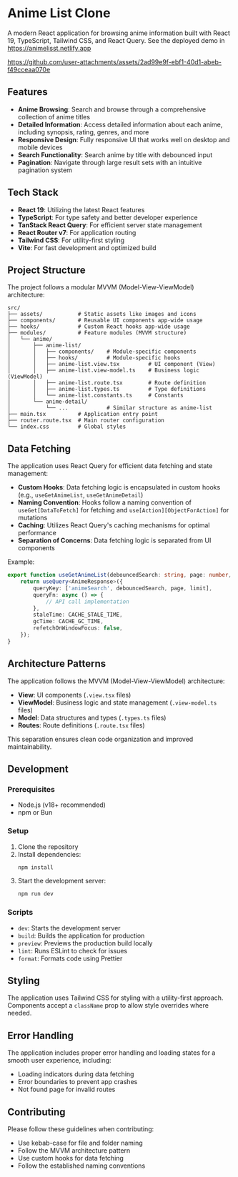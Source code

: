 # Anime List Clone

A modern React application for browsing anime information built with React 19, TypeScript, Tailwind CSS, and React Query. See the deployed demo in https://animelisst.netlify.app

https://github.com/user-attachments/assets/2ad99e9f-ebf1-40d1-abeb-f49cceaa070e

## Features

- **Anime Browsing**: Search and browse through a comprehensive collection of anime titles
- **Detailed Information**: Access detailed information about each anime, including synopsis, rating, genres, and more
- **Responsive Design**: Fully responsive UI that works well on desktop and mobile devices
- **Search Functionality**: Search anime by title with debounced input
- **Pagination**: Navigate through large result sets with an intuitive pagination system

## Tech Stack

- **React 19**: Utilizing the latest React features
- **TypeScript**: For type safety and better developer experience
- **TanStack React Query**: For efficient server state management
- **React Router v7**: For application routing
- **Tailwind CSS**: For utility-first styling
- **Vite**: For fast development and optimized build

## Project Structure

The project follows a modular MVVM (Model-View-ViewModel) architecture:

```
src/
├── assets/           # Static assets like images and icons
├── components/       # Reusable UI components app-wide usage
├── hooks/            # Custom React hooks app-wide usage
├── modules/          # Feature modules (MVVM structure)
│   └── anime/
│       ├── anime-list/
│       │   ├── components/    # Module-specific components
│       │   ├── hooks/         # Module-specific hooks
│       │   ├── anime-list.view.tsx         # UI component (View)
│       │   ├── anime-list.view-model.ts    # Business logic (ViewModel)
│       │   ├── anime-list.route.tsx        # Route definition
│       │   ├── anime-list.types.ts         # Type definitions
│       │   └── anime-list.constants.ts     # Constants
│       └── anime-detail/
│           └── ...            # Similar structure as anime-list
├── main.tsx          # Application entry point
├── router.route.tsx  # Main router configuration
└── index.css         # Global styles
```

## Data Fetching

The application uses React Query for efficient data fetching and state management:

- **Custom Hooks**: Data fetching logic is encapsulated in custom hooks (e.g., `useGetAnimeList`, `useGetAnimeDetail`)
- **Naming Convention**: Hooks follow a naming convention of `useGet[DataToFetch]` for fetching and `use[Action][ObjectForAction]` for mutations
- **Caching**: Utilizes React Query's caching mechanisms for optimal performance
- **Separation of Concerns**: Data fetching logic is separated from UI components

Example:

```typescript
export function useGetAnimeList(debouncedSearch: string, page: number, limit: number) {
    return useQuery<AnimeResponse>({
        queryKey: ['animeSearch', debouncedSearch, page, limit],
        queryFn: async () => {
            // API call implementation
        },
        staleTime: CACHE_STALE_TIME,
        gcTime: CACHE_GC_TIME,
        refetchOnWindowFocus: false,
    });
}
```

## Architecture Patterns

The application follows the MVVM (Model-View-ViewModel) architecture:

- **View**: UI components (`.view.tsx` files)
- **ViewModel**: Business logic and state management (`.view-model.ts` files)
- **Model**: Data structures and types (`.types.ts` files)
- **Routes**: Route definitions (`.route.tsx` files)

This separation ensures clean code organization and improved maintainability.

## Development

### Prerequisites

- Node.js (v18+ recommended)
- npm or Bun

### Setup

1. Clone the repository
2. Install dependencies:
    ```bash
    npm install
    ```
3. Start the development server:
    ```bash
    npm run dev
    ```

### Scripts

- `dev`: Starts the development server
- `build`: Builds the application for production
- `preview`: Previews the production build locally
- `lint`: Runs ESLint to check for issues
- `format`: Formats code using Prettier

## Styling

The application uses Tailwind CSS for styling with a utility-first approach. Components accept a `className` prop to allow style overrides where needed.

## Error Handling

The application includes proper error handling and loading states for a smooth user experience, including:

- Loading indicators during data fetching
- Error boundaries to prevent app crashes
- Not found page for invalid routes

## Contributing

Please follow these guidelines when contributing:

- Use kebab-case for file and folder naming
- Follow the MVVM architecture pattern
- Use custom hooks for data fetching
- Follow the established naming conventions
